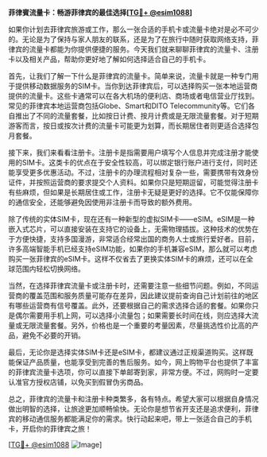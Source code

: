 **菲律賓流量卡：畅游菲律宾的最佳选择[[TG💪+ @esim1088](https://t.me/s/esim1088)]**

如果你计划去菲律宾旅游或工作，那么一张合适的手机卡或流量卡绝对是必不可少的。无论是为了保持与家人朋友的联系，还是为了在旅行中随时获取网络支持，菲律宾的流量卡都能为你提供便捷的服务。今天我们就来聊聊菲律宾的流量卡、注册卡以及相关产品，帮助你更好地了解如何选择适合自己的手机卡。

首先，让我们了解一下什么是菲律宾的流量卡。简单来说，流量卡就是一种专门用于提供移动数据服务的SIM卡。当你到达菲律宾后，可以选择购买一张本地运营商提供的流量卡。这些卡通常可以在各大机场的便利店、商场或者电信营业厅找到。常见的菲律宾本地运营商包括Globe、Smart和DITO Telecommunity等。它们各自推出了不同的流量套餐，比如按日计费、按月计费或是无限流量套餐。对于短期游客而言，按日或按次计费的流量卡可能更为划算，而长期居住者则更适合选择包月套餐。

接下来，我们来看看注册卡。注册卡是指需要用户填写个人信息并完成注册才能使用的SIM卡。这类卡的优点在于安全性较高，可以绑定银行账户进行支付，同时还能享受更多优惠活动。不过，注册卡的办理流程相对复杂一些，需要携带有效身份证件，并按照运营商的要求提交个人资料。如果你只是短期逗留，可能觉得注册卡有些麻烦，但如果是长期居住或工作，注册卡无疑是更好的选择。它不仅能保障你的通信安全，还能够避免因使用非注册卡而导致的额外费用。

除了传统的实体SIM卡，现在还有一种新型的虚拟SIM卡——eSIM。eSIM是一种嵌入式芯片，可以直接安装在支持它的设备上，无需物理插拔。这种技术的优势在于方便快捷，支持多国漫游，非常适合经常出国的商务人士或旅行爱好者。目前，许多高端智能手机已经支持eSIM功能，如果你的手机兼容eSIM，那么就可以考虑购买一张菲律宾的eSIM卡。这样不仅省去了更换实体SIM卡的麻烦，还可以在全球范围内轻松切换网络。

当然，在选择菲律宾流量卡或注册卡时，还需要注意一些细节问题。例如，不同运营商的覆盖范围和服务质量可能存在差异，因此建议提前查询自己计划前往的地区有哪些运营商有信号覆盖。此外，还要根据自己的需求选择合适的套餐。如果你只是偶尔需要用手机上网，可以选择小流量包；如果需要长时间在线，则应选择大流量或无限流量套餐。另外，价格也是一个重要的考量因素，尽量挑选性价比高的产品，避免不必要的开销。

最后，无论你是选择实体SIM卡还是eSIM卡，都建议通过正规渠道购买。这样既能保证产品质量，也能享受到完善的售后服务。如今，网上购物平台也提供了丰富的菲律宾流量卡选项，你可以直接下单邮寄到家，非常方便。不过，网购时一定要认准官方授权店铺，以免买到假冒伪劣商品。

总之，菲律宾的流量卡和注册卡种类繁多，各有特点。希望大家可以根据自身情况做出明智的选择，让旅途更加顺畅愉快。无论你是想节省开支还是追求便利，菲律宾的移动通信服务都能满足你的需求。快行动起来吧，带上一张适合自己的手机卡，开启你的菲律宾之旅！

[[TG💪+ @esim1088](https://t.me/s/esim1088) ![Image](https://i.postimg.cc/4NQfJmqS/Snipaste-2025-05-13-00-14-12.png)]